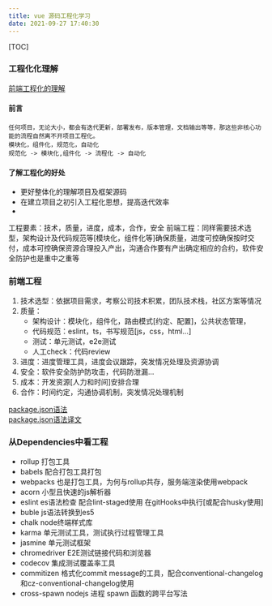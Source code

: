 ```yaml
---
title: vue 源码工程化学习
date: 2021-09-27 17:40:30
---
```


[TOC]
### 工程化化理解
[前端工程化的理解](https://www.jianshu.com/p/88ed70476adb)
#### 前言
    任何项目，无论大小，都会有迭代更新，部署发布，版本管理，文档输出等等，那这些非核心功能的流程自然离不开项目工程化。
    模块化，组件化，规范化，自动化
    规范化 -> 模块化,组件化 -> 流程化 -> 自动化
#### 了解工程化的好处
- 更好整体化的理解项目及框架源码
- 在建立项目之初引入工程化思想，提高迭代效率
- 

工程要素：技术，质量，进度，成本，合作，安全
前端工程：同样需要技术选型，架构设计及代码规范等[模块化，组件化等]确保质量，进度可控确保按时交付，成本可控确保资源合理投入产出，沟通合作要有产出确定相应的合约，软件安全防护也是重中之重等
### 前端工程
1. 技术选型：依据项目需求，考察公司技术积累，团队技术栈，社区方案等情况
2. 质量：
   + 架构设计：模块化，组件化，路由模式[约定、配置]，公共状态管理，
   + 代码规范：eslint，ts，书写规范[js，css，html...]
   + 测试：单元测试，e2e测试
   + 人工check：代码review
3. 进度：进度管理工具，进度会议跟踪，突发情况处理及资源协调
4. 安全：软件安全防护防攻击，代码防泄漏...
5. 成本：开发资源[人力和时间]安排合理
6. 合作：时间约定，沟通协调机制，突发情况处理机制


[package.json语法](https://docs.npmjs.com/cli/v7/configuring-npm/package-json)  
[package.json语法译文](https://www.cnblogs.com/paris-test/p/9760308.html)



### 从Dependencies中看工程
- rollup 打包工具
- babels 配合打包工具打包
- webpacks 也是打包工具，为何与rollup共存，服务端渲染使用webpack
- acorn 小型且快速的js解析器
- eslint es语法检查 配合lint-staged使用 在gitHooks中执行[或配合husky使用]
- buble js语法转换到es5
- chalk node终端样式库
- karma 单元测试工具，测试执行过程管理工具
- jasmine 单元测试框架
- chromedriver E2E测试链接代码和浏览器
- codecov 集成测试覆盖率工具
- commitizen 格式化commit message的工具，配合conventional-changelog和cz-conventional-changelog使用
- cross-spawn nodejs 进程 spawn 函数的跨平台写法